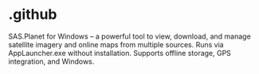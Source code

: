 # .github
SAS.Planet for Windows – a powerful tool to view, download, and manage satellite imagery and online maps from multiple sources. Runs via AppLauncher.exe without installation. Supports offline storage, GPS integration, and Windows.
